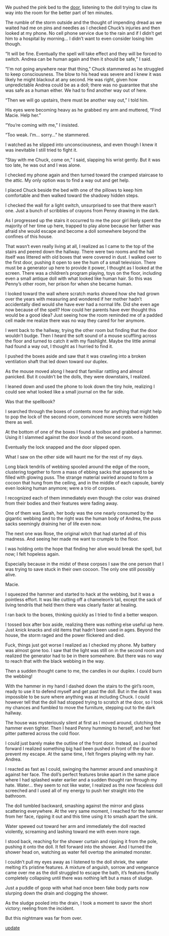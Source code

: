 We pushed the pink bed to the [door](https://www.reddit.com/r/nosleep/comments/wjdrg8/i_found_a_life_size_doll_inside_the_walls_of_my/?utm_source=share&utm_medium=ios_app&utm_name=iossmf), listening to the doll trying to claw its way into the room for the better part of ten minutes. 

The rumble of the storm outside and the thought of impending dread as we waited had me on pins and needles as I checked Chuck’s injuries and then looked at my phone. No cell phone service due to the rain and if I didn’t get him to a hospital by morning… I didn’t want to even consider losing him though. 

“It will be fine. Eventually the spell will take effect and they will be forced to switch. Andrea can be human again and then it should be safe,” I said. 

“I'm not going anywhere near that thing,” Chuck stammered as he struggled to keep consciousness. The blow to his head was severe and I knew it was likely he might blackout at any second. He was right, given how unpredictable Andrea could be as a doll; there was no guarantee that she was safe as a human either. We had to find another way out of here. 

“Then we will go upstairs, there must be another way out,” I told him. 

His eyes were becoming heavy as he grabbed my arm and muttered, “Find Macie. Help her.” 

“You’re coming with me,” I insisted. 

“Too weak. I’m… sorry…” he stammered. 

I watched as he slipped into unconsciousness, and even though I knew it was inevitable I still tried to fight it. 

“Stay with me Chuck, come on,” I said, slapping his wrist gently. But it was too late, he was out and I was alone. 

I checked my phone again and then turned toward the cramped staircase to the attic. My only option was to find a way out and get help. 

I placed Chuck beside the bed with one of the pillows to keep him comfortable and then walked toward the shadowy hidden steps. 

I checked the wall for a light switch, unsurprised to see that there wasn’t one. Just a bunch of scribbles of crayons from Penny drawing in the dark. 

As I progressed up the stairs it occurred to me the poor girl likely spent the majority of her time up here, trapped to play alone because her father was afraid she would escape and become a doll somewhere beyond the confines of this house. 

That wasn’t even really living at all, I realized as I came to the top of the stairs and peered down the hallway. There were two rooms and the hall itself was littered with old boxes that were covered in dust. I walked over to the first door, pushing it open to see the hum of a small television. There must be a generator up here to provide it power, I thought as I looked at the screen. There was a children’s program playing, toys on the floor, including even a small antique doll with what looked like human hair. So this was Penny’s other room, her prison for when she became human. 

I looked toward the wall where scratch marks showed how she had grown over the years with measuring and wondered if her mother hadn’t accidentally died would she have ever had a normal life. Did she even age now because of the spell? How could her parents have ever thought this would be a good idea? Just seeing how the room reminded me of a padded cell made me realize there was no way they cared for her anymore. 

I went back to the hallway, trying the other room but finding that the door wouldn’t budge. Then I heard the soft sound of a mouse scuffling across the floor and turned to catch it with my flashlight. Maybe the little animal had found a way out, I thought as I hurried to find it.  

I pushed the boxes aside and saw that it was crawling into a broken ventilation shaft that led down toward our duplex. 

As the mouse moved along I heard that familiar rattling and almost panicked. 
But it couldn’t be the dolls, they were downstairs, I realized. 

I leaned down and used the phone to look down the tiny hole, realizing I could see what looked like a small journal on the far side. 

Was that the spellbook?

I searched through the boxes of contents more for anything that might help to pop the lock of the second room, convinced more secrets were hidden there as well. 

At the bottom of one of the boxes I found a toolbox and grabbed a hammer. Using it I slammed against the door knob of the second room. 

Eventually the lock snapped and the door slipped open. 

What I saw on the other side will haunt me for the rest of my days. 

Long black tendrils of webbing spooled around the edge of the room, clustering together to form a mass of ebbing sacks that appeared to be filled with glowing puss. The strange material swirled around to form a cocoon that hung from the ceiling, and in the middle of each capsule, 
barely even looking human anymore; were a trio of corpses. 

I recognized each of them immediately even though the color was drained from their bodies and their features were fading away. 

One of them was Sarah, her body was the one nearly consumed by the gigantic webbing and to the right was the human body of Andrea, the puss sacks seemingly draining her of life even now. 

The next one was Rose, the original witch that had started all of this madness. And seeing her made me want to crumple to the floor. 

I was holding onto the hope that finding her alive would break the spell, but now; I felt hopeless again. 

Especially because in the midst of these corpses I saw the one person that I was trying to save stuck in their own cocoon. The only one still possibly alive. 

Macie. 

I squeezed the hammer and started to hack at the webbing, but it was a pointless effort. It was like cutting off a chameleon’s tail, except the sack of living tendrils that held them there was clearly faster at healing. 


I ran back to the boxes, thinking quickly as I tried to find a better weapon. 

I tossed box after box aside, realizing there was nothing else useful up here. Just knick knacks and old items that hadn’t been used in ages. Beyond the house, the storm raged and the power flickered and died. 

Fuck, things just got worse I realized as I checked my phone. My battery was almost gone too. I saw that the light was still on in the second room and realized the generator had to be in there somewhere. But there was no way to reach that with the black webbing in the way. 

Then a sudden thought came to me, the candles in our duplex. I could burn the webbing! 

With the hammer in my hand I dashed down the stairs to the girl’s room, ready to use it to defend myself and get past the doll. But in the dark it was impossible to be sure where anything was at including Chuck. I could however tell that the doll had stopped trying to scratch at the door, so I took my chances and fumbled to move the furniture, stepping out to the dark hallway. 

The house was mysteriously silent at first as I moved around, clutching the hammer even tighter. Then I heard Penny humming to herself, and her feet pitter pattered across the cold floor. 

I could just barely make the outline of the front door. Instead, as I pushed forward I realized something big had been pushed in front of the door to prevent my escape. At the same time, I felt fingers playing with my hair. Andrea.

I reacted as fast as I could, swinging the hammer around and smashing it against her face. The doll’s perfect features broke apart in the same place where I had splashed water earlier and a sudden thought ran through my hate. 
Water… they seem to not like water, I realized as the now faceless doll screeched and I used all of my energy to push her straight into the bathroom. 

The doll tumbled backward, smashing against the mirror and glass scattering everywhere. At the very same moment, I reached for the hammer from her face, ripping it out and this time using it to smash apart the sink. 

Water spewed out toward her arm and immediately the doll reacted violently, screaming and lashing toward me with even more rage. 

I stood back, reaching for the shower curtain and ripping it from the pole, pushing it onto the doll. It fell forward into the shower. And I turned the shower head on, watching as water fell overtop the animated monster. 

I couldn’t pull my eyes away as I listened to the doll shriek, the water melting it’s pristine features. A mixture of anguish, sorrow and vengeance came over me as the doll struggled to escape the bath, it’s features finally completely collapsing until there was nothing left but a mass of sludge. 

Just a puddle of goop with what had once been fake body parts now slurping down the drain and clogging the shower. 

As the sludge pooled into the drain, I took a moment to savor the short victory; reeling from the incident. 

But this nightmare was far from over.

[update](https://www.reddit.com/r/nosleep/comments/wl4rxb/i_found_a_life_size_doll_inside_the_walls_of_my/?ref=share&ref_source=link)